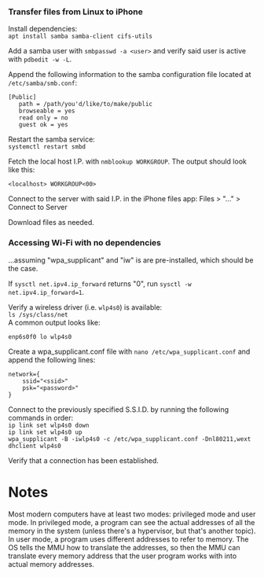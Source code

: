### Transfer files from Linux to iPhone
Install dependencies:\
`apt install samba samba-client cifs-utils`

Add a samba user with  `smbpasswd -a <user>` and verify said user is active with `pdbedit -w -L`.

Append the following information to the samba configuration file located at `/etc/samba/smb.conf`:
```
[Public]
   path = /path/you'd/like/to/make/public
   browseable = yes
   read only = no
   guest ok = yes
```
Restart the samba service:\
`systemctl restart smbd`

Fetch the local host I.P. with `nmblookup WORKGROUP`. The output should look like this:
```
<localhost> WORKGROUP<00>
```
Connect to the server with said I.P. in the iPhone files app: Files > "..." > Connect to Server

Download files as needed.

### Accessing Wi-Fi with no dependencies

...assuming "wpa_supplicant" and "iw" is are pre-installed, which should be the case.

If `sysctl net.ipv4.ip_forward` returns "0", run `sysctl -w net.ipv4.ip_forward=1`.

Verify a wireless driver (i.e. `wlp4s0`) is available:\
`ls /sys/class/net`\
A common output looks like:
```
enp6s0f0 lo wlp4s0
```

Create a wpa_supplicant.conf file with `nano /etc/wpa_supplicant.conf` and append the following lines:
```
network={
	ssid="<ssid>"
	psk="<password>"
}
```
Connect to the previously specified S.S.I.D. by running the following commands in order:\
`ip link set wlp4s0 down`\
`ip link set wlp4s0 up`\
`wpa_supplicant -B -iwlp4s0 -c /etc/wpa_supplicant.conf -Dnl80211,wext`\
`dhclient wlp4s0`

Verify that a connection has been established.

# Notes
Most modern computers have at least two modes: privileged mode and user mode. In privileged mode, a program can see the actual addresses of all the memory in the system (unless there's a hypervisor, but that's another topic). In user mode, a program uses different addresses to refer to memory. The OS tells the MMU how to translate the addresses, so then the MMU can translate every memory address that the user program works with into actual memory addresses.
